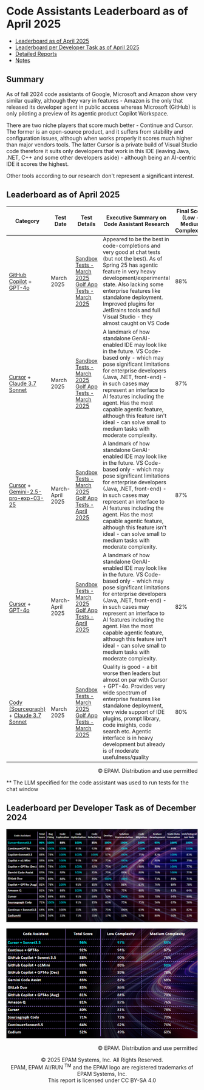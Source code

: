 # Code Assistants Leaderboard as of April 2025

- [Leaderboard as of April 2025](#leaderboard-as-of-dec-2024)
- [Leaderboard per Developer Task as of April 2025](#leaderboard-per-developer-task-as-of-december-2024)
- [Detailed Reports](#detailed-reports)
- [Notes](#notes)

## Summary
As of fall 2024 code assistants of Google, Microsoft and Amazon show very similar quality, although they vary in features - Amazon is the only that released its developer agent in public access whereas Microsoft (GitHub) is only piloting a preview of its agentic product Copilot Workspace.

There are two niche players that score much better - Continue and Cursor. The former is an open-source product, and it suffers from stability and configuration issues, although when works properly it scores much higher than major vendors tools. The latter Cursor is a private build of Visual Studio code therefore it suits only developers that work in this IDE (leaving Java, .NET, C++ and some other developers aside) - although being an AI-centric IDE it scores the highest.

Other tools according to our research don't represent a significant interest.

## Leaderboard as of April 2025

| Category                                                                                                                                   | Test Date    | Test Details                                                                                                                                                                                         | Executive Summary on Code Assistant Research                                                                                                                                                                                                                                                                                                                                                                 | Final Score (Low + Medium Complexity) | Low Complexity only | Medium Complexity Only |
|--------------------------------------------------------------------------------------------------------------------------------------------|--------------|------------------------------------------------------------------------------------------------------------------------------------------------------------------------------------------------------|--------------------------------------------------------------------------------------------------------------------------------------------------------------------------------------------------------------------------------------------------------------------------------------------------------------------------------------------------------------------------------------------------------------|-----------------------------------|-----------------|--------------------|
| [GitHub Copilot](https://github.com/features/copilot) + [GPT-4o](https://platform.openai.com/docs/models/gpt-4o)                           | March 2025   | [Sandbox Tests - March 2025](reports/copilot/2025/copilot-gpt4o-sandbox-tests-march-2025.md) <br> [Golf App Tests - March 2025](reports/copilot/2025/copilot-gpt4o-golf-app-tests-march-2025.md)     | Appeared to be the best in code-completions and very good at chat tests (but not the best). As of Spring 25 has agentic feature in very heavy development/experimental state. Also lacking some enterprise features like standalone deployment. Improved plugins for JetBrains tools and full Visual Studio - they almost caught on VS Code                                                                  | 88%                               | 89%             | 80%                |
| [Cursor](https://www.cursor.com/) + [Claude 3.7 Sonnet](https://www.anthropic.com/news/claude-3.7-sonnet)                                  | March 2025   | [Sandbox Tests - March 2025](reports/cursor/2025/cursor-sonnet3.7-sandbox-tests-march-2025.md) <br> [Golf App Tests - March 2025](reports/cursor/2025/cursor-sonnet3.7-golf-app-tests-march-2025.md) | A landmark of how standalone GenAI-enabled IDE may look like in the future. VS Code-based only - which may pose significant limitations for enterprise developers (Java, .NET, front-end) - in such cases may represent an interface to AI features including the agent. Has the most capable agentic feature, although this feature isn't ideal - can solve small to medium tasks with moderate complexity. | 87%                               | 88%             | 80%                |
| [Cursor](https://www.cursor.com/) + [Gemini-2.5-pro-exp-03-25](https://cloud.google.com/gemini/docs/overview)                              | March-April 2025 | [Sandbox Tests - March 2025](reports/cursor/2025/cursor-gemini2.5-sandbox-tests-march-2025.md) <br> [Golf App Tests - April 2025](reports/cursor/2025/cursor-gemini2.5-golf-app-tests-april-2025.md) | A landmark of how standalone GenAI-enabled IDE may look like in the future. VS Code-based only - which may pose significant limitations for enterprise developers (Java, .NET, front-end) - in such cases may represent an interface to AI features including the agent. Has the most capable agentic feature, although this feature isn't ideal - can solve small to medium tasks with moderate complexity. | 87%                               | 87%             | 88%                |
| [Cursor](https://www.cursor.com/) + [GPT-4o](https://platform.openai.com/docs/models/gpt-4o)                                               | March-April 2025 | [Sandbox Tests - March 2025](reports/cursor/2025/cursor-gpt4o-sandbox-tests-march-2025.md) <br> [Golf App Tests - April 2025](reports/cursor/2025/cursor-gpt4o-golf-app-tests-april-2025.md)         | A landmark of how standalone GenAI-enabled IDE may look like in the future. VS Code-based only - which may pose significant limitations for enterprise developers (Java, .NET, front-end) - in such cases may represent an interface to AI features including the agent. Has the most capable agentic feature, although this feature isn't ideal - can solve small to medium tasks with moderate complexity.                                                                                                                                                                                                                                                                                                                                                                                                              | 82%                               | 83%             | 76%                |
| [Cody (Sourcegraph)](https://sourcegraph.com/cody) + [Claude 3.7 Sonnet](https://www.anthropic.com/news/claude-3.7-sonnet)                 | March 2025   | [Sandbox Tests - March 2025](reports/sourcegraph-cody/2025/cody-sonnet3.7-sandbox-tests-march-2025.md) <br> [Golf App Tests - March 2025](reports/sourcegraph-cody/2025/cody-sonnet3.7-golf-app-tests-march-2025.md)         | Quality is good - a bit worse then leaders but almost on par with Cursor + GPT-4o. Provides very wide spectrum of enterprise features like standalone deployment, very wide support of IDE plugins, prompt library, code insights, code search etc. Agentic interface is in heavy development but already is of moderate usefulness/quality                                                                                                                                                                                                                                                                                                                                                                                                             | 80%                               | 81%             | 80%                |

<div style='text-align: right;'> © EPAM. Distribution and use permitted </div>

** The LLM specified for the code assistant was used to run tests for the chat window

## Leaderboard per Developer Task as of December 2024
![code-assistants-performance-dec-2024.png](../../images/sandbox-test/code-assistants-performance-engineering-benchmark-detailed-dec-24.png)

![code-assistants-performance-dec-2024.png](../../images/sandbox-test/code-assistants-performance-engineering-benchmark-dec-24.png)

<div style='text-align: right;'> © EPAM. Distribution and use permitted </div>


<p style="text-align: center;">    © 2025 EPAM Systems, Inc. All Rights Reserved.<br/>    EPAM, EPAM AI/RUN <sup>TM</sup> and the EPAM logo are registered trademarks of EPAM Systems, Inc.<br>    This report is licensed under CC BY-SA 4.0<br/></p>





